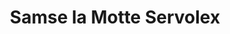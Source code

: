 ---
title: "Samse la Motte Servolex"
url: /la-motte-servolex/samse-la-motte-servolex/
shop: matériel informatique
---